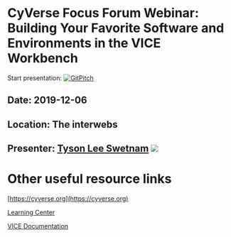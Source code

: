 # CyVerse Focus Forum Webinar: Building Your Favorite Software and Environments in the VICE Workbench

Start presentation: [![GitPitch](https://gitpitch.com/assets/badge.svg)](https://gitpitch.com/tyson-swetnam/2019-12-06-FFW/master) 

## Date: 2019-12-06

## Location: The interwebs 

## Presenter: [Tyson Lee Swetnam](http://tyson-swetnam.github.io/) [![](https://orcid.org/sites/default/files/images/orcid_16x16.png)](http://orcid.org/0000-0002-6639-7181)

# Other useful resource links

[https://cyverse.org](https://cyverse.org)

[Learning Center](https://learning.cyverse.org)

[VICE Documentation](https://learning.cyverse.org/projects/vice/en/latest/)
